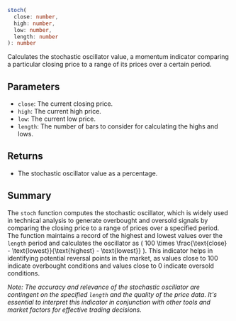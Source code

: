 ```ts
stoch(
  close: number,
  high: number,
  low: number,
  length: number
): number
```

Calculates the stochastic oscillator value, a momentum indicator comparing a particular closing price to a range of its prices over a certain period.

## Parameters

- `close`: The current closing price.
- `high`: The current high price.
- `low`: The current low price.
- `length`: The number of bars to consider for calculating the highs and lows.

## Returns

- The stochastic oscillator value as a percentage.

## Summary

The `stoch` function computes the stochastic oscillator, which is widely used in technical analysis to generate overbought and oversold signals by comparing the closing price to a range of prices over a specified period. The function maintains a record of the highest and lowest values over the `length` period and calculates the oscillator as \( 100 \times \frac{\text{close} - \text{lowest}}{\text{highest} - \text{lowest}} \). This indicator helps in identifying potential reversal points in the market, as values close to 100 indicate overbought conditions and values close to 0 indicate oversold conditions.

*Note: The accuracy and relevance of the stochastic oscillator are contingent on the specified `length` and the quality of the price data. It's essential to interpret this indicator in conjunction with other tools and market factors for effective trading decisions.*
